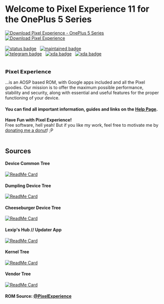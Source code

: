 # Welcome to Pixel Experience 11 for the OnePlus 5 Series

[![Download Pixel Experience - OnePlus 5 Series](https://a.fsdn.com/con/app/sf-download-button)](https://sourceforge.net/projects/peop5/files/)  <br />  [![Download Pixel Experience](https://img.shields.io/sourceforge/dm/peop5.svg)](https://sourceforge.net/projects/peop5/files/latest/download)  <br /><br />
[![status badge](https://img.shields.io/badge/STATUS-STABLE-00dd00?style=for-the-badge)](https://t.me/lexipc) &nbsp; 
[![maintained badge](https://img.shields.io/badge/MAINTAINED-YES-00dd00?style=for-the-badge)](https://t.me/lexipc) &nbsp;<br />
[![telegram badge](https://img.shields.io/badge/Telegram-2CA5E0?style=for-the-badge&logo=telegram&logoColor=white)](https://t.me/lexipc) &nbsp; 
[![xda badge](https://img.shields.io/badge/XDA_OnePlus_5T-F59812?style=for-the-badge&logo=xda-developers&logoColor=white)](https://forum.xda-developers.com/t/rom-11-0-x-unofficial-pixel-experience-dumpling.4198963/)  &nbsp; 
[![xda badge](https://img.shields.io/badge/XDA_OnePlus_5-F59812?style=for-the-badge&logo=xda-developers&logoColor=white)](https://forum.xda-developers.com/t/rom-11-0-x-unofficial-pixel-experience-cheeseburger.4198973/) 
<br /> <br />
### 𝗣𝗶𝘅𝗲𝗹 𝗘𝘅𝗽𝗲𝗿𝗶𝗲𝗻𝗰𝗲  
...is an AOSP based ROM, with Google apps included and all the Pixel goodies. Our mission is to offer the maximum possible performance, stability and security, along with essential and useful features for the proper functioning of your device.

#### You can find all important information, guides and links on the [Help Page](https://telegra.ph/Help-Page-04-02).

**Have Fun with Pixel Experience!** <br />
Free software, hell yeah! But if you like my work, feel free to motivate me by [donating me a donut](http://bit.ly/lexip-pp)! ;P
<br /> <br />

## Sources

#### Device Common Tree
[![ReadMe Card](https://github-readme-stats.vercel.app/api/pin/?username=xLexip&repo=pe_device_oneplus_msm8998-common)](https://github.com/xLexip/pe_device_oneplus_msm8998-common)

#### Dumpling Device Tree
[![ReadMe Card](https://github-readme-stats.vercel.app/api/pin/?username=xLexip&repo=pe_device_oneplus_dumpling)](https://github.com/xLexip/pe_device_oneplus_dumpling)

#### Cheeseburger Device Tree
[![ReadMe Card](https://github-readme-stats.vercel.app/api/pin/?username=xLexip&repo=pe_device_oneplus_cheeseburger)](https://github.com/xLexip/pe_device_oneplus_cheeseburger)

#### Lexip's Hub // Updater App
[![ReadMe Card](https://github-readme-stats.vercel.app/api/pin/?username=xlexip&repo=ota_updater)](https://github.com/xLexip/ota_updater)

#### Kernel Tree
[![ReadMe Card](https://github-readme-stats.vercel.app/api/pin/?username=ederekun&repo=lazy_kernel_op5-t)](https://github.com/ederekun/lazy_kernel_op5-t/tree/custom-staging)

#### Vendor Tree
[![ReadMe Card](https://github-readme-stats.vercel.app/api/pin/?username=xLexip&repo=pe_vendor_oneplus)](https://github.com/xLexip/pe_vendor_oneplus)

#### ROM Source: [@PixelExperience](https://github.com/PixelExperience)


